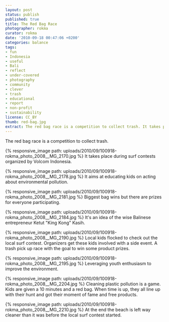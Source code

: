 ```yaml
---
layout: post
status: publish
published: true
title: The Red Bag Race
photographer: rokma
curator: rokma
date: '2010-09-18 00:47:06 +0200'
categories: balance
tags:
- fun
- Indonesia
- useful
- Bali
- reflect
- under-covered
- photography
- community
- clever
- trash
- educational
- report
- non-profit
- sustainability
license: CC_BY
thumb: red-bag.jpg
extract: The red bag race is a competition to collect trash. It takes place during surf contests organized by Volcom Indonesia. It aims at educating kids on acting about environmental pollution.   
---
```

The red bag race is a competition to collect trash.

{% responsive_image path: uploads/2010/09/100918-rokma_photo_2008__MG_2170.jpg %}
It takes place during surf contests organized by Volcom Indonesia.  

{% responsive_image path: uploads/2010/09/100918-rokma_photo_2008__MG_2178.jpg %}
It aims at educating kids on acting about environmental pollution.  

{% responsive_image path: uploads/2010/09/100918-rokma_photo_2008__MG_2181.jpg %}
Biggest bag wins but there are prizes for everyone participating.  

{% responsive_image path: uploads/2010/09/100918-rokma_photo_2008__MG_2184.jpg %}
It's an idea of the wise Balinese entrepreneur Ketut "King Kong" Kasih.

{% responsive_image path: uploads/2010/09/100918-rokma_photo_2008__MG_2190.jpg %}
Local kids flocked to check out the local surf contest. Organizers get these kids involved with a side event. A trash pick up race with the goal to win some product prizes.

{% responsive_image path: uploads/2010/09/100918-rokma_photo_2008__MG_2195.jpg %}
Leveraging youth enthusiasm to improve the environment.

{% responsive_image path: uploads/2010/09/100918-rokma_photo_2008__MG_2204.jpg %}
Cleaning plastic pollution is a game. Kids are given a 10 minutes and a red bag. When time is up, they all line up with their hunt and got their moment of fame and free products.

{% responsive_image path: uploads/2010/09/100918-rokma_photo_2008__MG_2210.jpg %}
At the end the beach is left way cleaner than it was before the local surf contest started.
